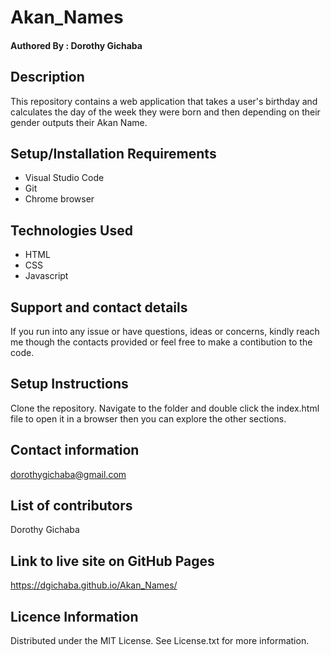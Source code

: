 # Akan_Names
#### Authored By : **Dorothy Gichaba**
## Description
This repository contains a web application that takes a user's birthday and calculates the day of the week they were born and then depending on their gender outputs their Akan Name. 
## Setup/Installation Requirements
* Visual Studio Code
* Git
* Chrome browser
## Technologies Used
* HTML
* CSS
* Javascript
## Support and contact details
If you run into any issue or have questions, ideas or concerns, kindly reach me though the contacts provided or feel free to make a contibution to the code.
## Setup Instructions
Clone the repository. Navigate to the folder and double click the index.html file to open it in a browser then you can explore the other sections.
## Contact information
dorothygichaba@gmail.com
## List of contributors 
Dorothy Gichaba
## Link to live site on GitHub Pages
https://dgichaba.github.io/Akan_Names/
## Licence Information
Distributed under the MIT License. See License.txt for more information.

